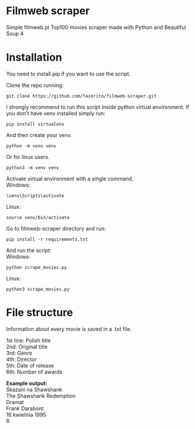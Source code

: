 # Filmweb scraper
Simple filmweb.pl Top100 movies scraper made with Python and Beautiful Soup 4

# Installation
You need to install pip if you want to use the script.

Clone the repo running:

```console
git clone https://github.com/fazerito/filmweb-scraper.git
```
I strongly recommend to run this script inside python virtual environment. If you don't have venv installed simply run:
```console
pip install virtualenv
```
And then create your venv.
```console
python -m venv venv
```
Or for linux users.
```console
python3 -m venv venv
```

Activate virtual environment with a single command.  
Windows:
```console
\venv\Scripts\activate
```

Linux:

```console
source venv/bin/activate
```

Go to filmweb-scraper directory and run:

```console
pip install -r requirements.txt
```
And run the script:  
Windows:  

```console
python scrape_movies.py
```
Linux:  
```console
python3 scrape_movies.py
```

# File structure
Information about every movie is saved in a .txt file.

1st line: Polish title  
2nd: Original title  
3rd: Genre  
4th: Director  
5th: Date of release  
6th: Number of awards  

**Example output:**  
Skazani na Shawshank  
The Shawshank Redemption  
Dramat  
Frank Darabont  
 16 kwietnia 1995  
6
